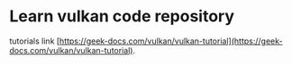 # Learn vulkan code repository
tutorials link [https://geek-docs.com/vulkan/vulkan-tutorial](https://geek-docs.com/vulkan/vulkan-tutorial). 

